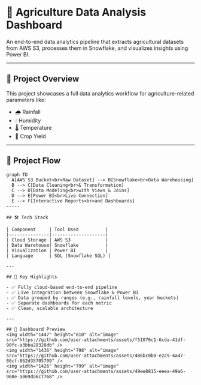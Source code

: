 # 🌾 Agriculture Data Analysis Dashboard

An end-to-end data analytics pipeline that extracts agricultural datasets from AWS S3, processes them in Snowflake, and visualizes insights using Power BI.

---

## 📌 Project Overview

This project showcases a full data analytics workflow for agriculture-related parameters like:

- 🌧️ Rainfall  
- 💧 Humidity  
- 🌡️ Temperature  
- 🌱 Crop Yield  

---

## 🔄 Project Flow

```mermaid
graph TD
  A[AWS S3 Bucket<br>Raw Dataset] --> B[Snowflake<br>Data Warehousing]
  B --> C[Data Cleaning<br>& Transformation]
  C --> D[Data Modeling<br>with Views & Joins]
  D --> E[Power BI<br>Live Connection]
  E --> F[Interactive Reports<br>and Dashboards]
-----

## 🛠️ Tech Stack

| Component     | Tool Used          |
|---------------|--------------------|
| Cloud Storage | AWS S3             |
| Data Warehouse| Snowflake          |
| Visualization | Power BI           |
| Language      | SQL (Snowflake SQL) |

---

## 📌 Key Highlights

- ✅ Fully cloud-based end-to-end pipeline
- ✅ Live integration between Snowflake & Power BI
- ✅ Data grouped by ranges (e.g., rainfall levels, year buckets)
- ✅ Separate dashboards for each metric
- ✅ Clean, scalable architecture

---

## 📸 Dashboard Preview
<img width="1447" height="810" alt="image" src="https://github.com/user-attachments/assets/f51076c1-6cda-41df-90fc-a3bba28328db" />
<img width="1436" height="798" alt="image" src="https://github.com/user-attachments/assets/486bc0b0-e229-4a47-86cf-862d35705709" />
<img width="1426" height="799" alt="image" src="https://github.com/user-attachments/assets/49ee8815-eeea-49a6-960e-a069da6c7768" />


 
